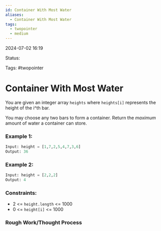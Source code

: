 ```yaml
---
id: Container With Most Water
aliases:
  - Container With Most Water
tags:
  - twopointer
  - medium
---
```


2024-07-02 16:19

Status: 

Tags: #twopointer 

# Container With Most Water

You are given an integer array `heights` where `heights[i]` represents the height of the i^th bar. 

You may choose any two bars to form a container. Return the *maximum* amount of water a container can store. 

### Example 1: 
```python
Input: height = [1,7,2,5,4,7,3,6]
Output: 36
```

### Example 2: 
```python
Input: height = [2,2,2]
Output: 4
```
### Constraints:
- 2 <= `height.length` <= 1000
- 0 <= `height[i]` <= 1000 

### Rough Work/Thought Process


